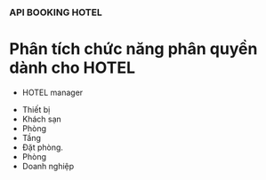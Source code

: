 ### API BOOKING HOTEL
# Phân tích chức năng phân quyền dành cho HOTEL

- HOTEL manager

* Thiết bị
* Khách sạn
* Phòng
* Tầng
* Đặt phòng.
* Phòng
* Doanh nghiệp
